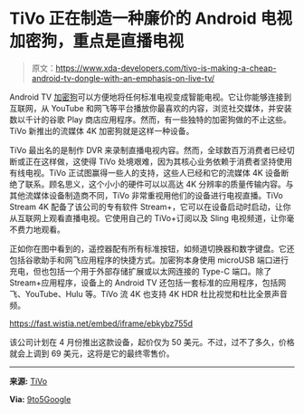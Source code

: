 # TiVo 正在制造一种廉价的 Android 电视加密狗，重点是直播电视

> 原文：<https://www.xda-developers.com/tivo-is-making-a-cheap-android-tv-dongle-with-an-emphasis-on-live-tv/>

Android TV [加密狗](https://www.xda-developers.com/nvidia-shield-tv-pro-shield-tv-stick-announced/)可以方便地将任何标准电视变成智能电视。它让你能够连接到互联网，从 YouTube 和网飞等平台播放你最喜欢的内容，浏览社交媒体，并安装数以千计的谷歌 Play 商店应用程序。然而，有一些独特的加密狗做的不止这些。TiVo 新推出的流媒体 4K 加密狗就是这样一种设备。

TiVo 最出名的是制作 DVR 来录制直播电视内容。然而，全球数百万消费者已经切断或正在这样做，这使得 TiVo 处境艰难，因为其核心业务依赖于消费者坚持使用有线电视。TiVo 正试图赢得一些人的支持，这些人已经和它的流媒体 4K 设备断绝了联系。顾名思义，这个小小的硬件可以以高达 4K 分辨率的质量传输内容。与其他流媒体设备制造商不同，TiVo 非常重视用他们的设备进行电视直播。TiVo Stream 4K 配备了该公司的专有软件 Stream+，它可以在设备启动时启动，让你从互联网上观看直播电视。它使用自己的 TiVo+订阅以及 Sling 电视频道，让你毫不费力地观看。

正如你在图中看到的，遥控器配有所有标准按钮，如频道切换器和数字键盘。它还包括谷歌助手和网飞应用程序的快捷方式。加密狗本身使用 microUSB 端口进行充电，但也包括一个用于外部存储扩展或以太网连接的 Type-C 端口。除了 Stream+应用程序，设备上的 Android TV 还包括一套标准的应用程序，包括网飞、YouTube、Hulu 等。TiVo 流 4K 也支持 4K HDR 杜比视觉和杜比全景声音频。

https://fast.wistia.net/embed/iframe/ebkybz755d

该公司计划在 4 月份推出这款设备，起价仅为 50 美元。不过，过不了多久，价格就会上调到 69 美元，这将是它的最终零售价。

* * *

**来源:** [TiVo](https://www.tivo.com/comingsoon)

**Via:** [9to5Google](https://9to5google.com/2020/01/07/tivo-stream-4k-android-tv-dongle/)